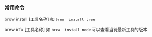 ### 常用命令

brew install [工具名称] 如 `brew  install tree`

brew info [工具名称] 如 `brew  install node`  可以查看当前最新工具的版本

